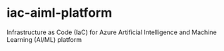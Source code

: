 # iac-aiml-platform
Infrastructure as Code (IaC) for Azure Artificial Intelligence and Machine Learning (AI/ML) platform
